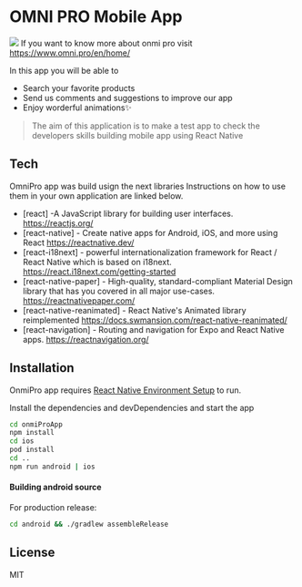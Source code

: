 # OMNI PRO Mobile App
![](https://play-lh.googleusercontent.com/CQ--3f4CBEgsThJTUsptAkzR81y1kWNKE621j2-h9JTRZXNPI0UEVdwej393COnXdeo)
If you want to know more about onmi pro visit  https://www.omni.pro/en/home/  

In this app you will be able to
- Search your favorite products
- Send us comments and suggestions to improve our app
- Enjoy worderful animations✨


> The aim of this application is to
> make a test app to check the 
> developers skills building mobile app
> using React Native

## Tech

OmniPro app was build usign the next libraries
Instructions on how to use them in your own application are linked below.

- [react] -A JavaScript library for building user interfaces. <https://reactjs.org/> 
- [react-native] - Create native apps for Android, iOS, and more using React <https://reactnative.dev/>
- [react-i18next] - powerful internationalization framework for React / React Native which is based on i18next. <https://react.i18next.com/getting-started>
- [react-native-paper] - High-quality, standard-compliant Material Design library that has you covered in all major use-cases. <https://reactnativepaper.com/>
- [react-native-reanimated] - React Native's Animated library reimplemented <https://docs.swmansion.com/react-native-reanimated/>
- [react-navigation] - Routing and navigation for Expo and React Native apps. <https://reactnavigation.org/> 

## Installation

OnmiPro app requires [React Native Environment Setup](https://reactnative.dev/docs/environment-setup) to run.

Install the dependencies and devDependencies and start the app
```sh
cd onmiProApp
npm install
cd ios
pod install
cd ..
npm run android | ios
```

#### Building android source

For production release:

```sh
cd android && ./gradlew assembleRelease
```

## License

MIT

